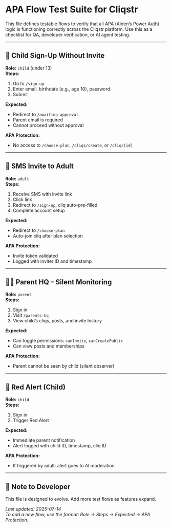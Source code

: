 # APA Flow Test Suite for Cliqstr

This file defines testable flows to verify that all APA (Aiden’s Power Auth) logic is functioning correctly across the Cliqstr platform. Use this as a checklist for QA, developer verification, or AI agent testing.

---

## 👶 Child Sign-Up Without Invite

**Role:** `child` (under 13)  
**Steps:**
1. Go to `/sign-up`
2. Enter email, birthdate (e.g., age 10), password
3. Submit

**Expected:**
- Redirect to `/awaiting-approval`
- Parent email is required
- Cannot proceed without approval

**APA Protection:**
- No access to `/choose-plan`, `/cliqs/create`, or `/cliq/[id]`

---

## 📱 SMS Invite to Adult

**Role:** `adult`  
**Steps:**
1. Receive SMS with invite link
2. Click link
3. Redirect to `/sign-up`, cliq auto-pre-filled
4. Complete account setup

**Expected:**
- Redirect to `/choose-plan`
- Auto-join cliq after plan selection

**APA Protection:**
- Invite token validated
- Logged with inviter ID and timestamp

---

## 🧑‍👧 Parent HQ – Silent Monitoring

**Role:** `parent`  
**Steps:**
1. Sign in
2. Visit `/parents-hq`
3. View child’s cliqs, posts, and invite history

**Expected:**
- Can toggle permissions: `canInvite`, `canCreatePublic`
- Can view posts and memberships

**APA Protection:**
- Parent cannot be seen by child (silent observer)

---

## 🚨 Red Alert (Child)

**Role:** `child`  
**Steps:**
1. Sign in
2. Trigger Red Alert

**Expected:**
- Immediate parent notification
- Alert logged with child ID, timestamp, cliq ID

**APA Protection:**
- If triggered by adult: alert goes to AI moderation

---

## 🔧 Note to Developer

This file is designed to evolve. Add more test flows as features expand.

_Last updated: 2025-07-14_  
_To add a new flow, use the format: Role → Steps → Expected → APA Protection._

